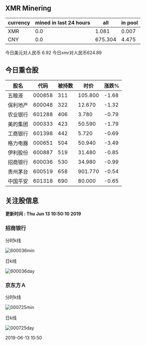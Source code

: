 ## XMR Minering

|currency|mined in last 24 hours|all|in pool|
|---|---|---|---|
|XMR|0.0|1.081|0.007|
|CNY|0.0|675.304|4.475|

今日美元对人民币 6.92	今日xmr对人民币624.89


## 今日重仓股 

|股名|代码|被持数|时价|涨跌%|
|---|---|---|---|---|
|五粮液|000858|311|105.800|-1.68|
|保利地产|600048|322|12.670|-1.32|
|农业银行|601288|406|3.780|-0.79|
|美的集团|000333|423|50.590|-1.79|
|工商银行|601398|442|5.720|-0.69|
|格力电器|000651|504|50.940|-3.49|
|伊利股份|600887|519|31.480|-0.85|
|招商银行|600036|530|34.980|-0.99|
|贵州茅台|600519|658|901.770|-0.54|
|中国平安|601318|690|80.000|-0.65|

## 关注股信息
**更新时间 : Thu Jun 13 10:50:10 2019**
### 招商银行 
分时k线

![600036min](http://image.sinajs.cn/newchart/min/n/sh600036.gif)

日k线

![600036day](http://image.sinajs.cn/newchart/daily/n/sh600036.gif)

### 京东方Ａ 
分时k线

![000725min](http://image.sinajs.cn/newchart/min/n/sz000725.gif)

日k线

![000725day](http://image.sinajs.cn/newchart/daily/n/sz000725.gif)

2019-06-13 10:50